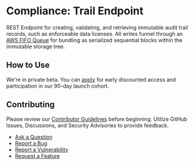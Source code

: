 # Compliance: Trail Endpoint
REST Endpoint for creating, validating, and retrieving immutable audit trail records, such as enforceable data licenses. All writes funnel through an [AWS FIFO Queue](https://docs.aws.amazon.com/AWSSimpleQueueService/latest/SQSDeveloperGuide/sqs-fifo-queues.html) for bundling as serialized sequential blocks within the immutable storage tree.

## How to Use
We're in private beta. You can [apply](https://rxsny9wwvhn.typeform.com/to/I65tT0sm?typeform-source=mytiki.com) for early discounted access and participation in our 90-day launch cohort.

## Contributing
Please review our [Contributor Guidelines](https://github.com/mytiki/.github/blob/main/CONTRIBUTING.md) before beginning. Utilize GitHub Issues, Discussions, and Security Advisories to provide feedback.

- [Ask a Question](https://github.com/orgs/mytiki/discussions)
- [Report a Bug](https://github.com/mytiki/roadmap/issues/new?assignees=&labels=bug%2Crequest&projects=&template=bug.yml)
- [Report a Vulnerability](https://github.com/mytiki/platform-cmp-trail-endpoint/security/advisories/new)
- [Request a Feature](https://github.com/mytiki/roadmap/issues/new?assignees=&labels=feature%2Crequest&projects=&template=feature.yml)


